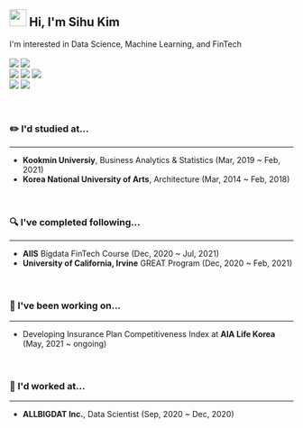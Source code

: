 ## <img src="https://raw.githubusercontent.com/MartinHeinz/MartinHeinz/master/wave.gif" width="30px"> Hi, I'm Sihu Kim
I'm interested in Data Science, Machine Learning, and FinTech<br><br>
![](https://img.shields.io/badge/Python-white?style=flat&logo=Python&logoColor=white&color=3776AB)
![](https://img.shields.io/badge/Solidity-white?style=flat&logo=Solidity&logoColor=white&color=363636)<br>
![](https://img.shields.io/badge/Tensorflow-white?style=flat&logo=Tensorflow&logoColor=white&color=FF6F00)
![](https://img.shields.io/badge/PyTorch-white?style=flat&logo=PyTorch&logoColor=white&color=EE4C2C)
![](https://img.shields.io/badge/Keras-white?style=flat&logo=Keras&logoColor=white&color=D00000)<br>
![](https://img.shields.io/badge/MySQL-white?style=flat&logo=MySQL&logoColor=white&color=4479A1)
![](https://img.shields.io/badge/MariaDB-white?style=flat&logo=MariaDB&logoColor=white&color=003545)
<br><br><br>
### ✏️ I'd studied at...
***
* <b>Kookmin Universiy</b>, Business Analytics & Statistics (Mar, 2019 ~ Feb, 2021)
* <b>Korea National University of Arts</b>, Architecture (Mar, 2014 ~ Feb, 2018)
<br><br><br>
### 🔍 I've completed following...
***
* <b>AIIS</b> Bigdata FinTech Course (Dec, 2020 ~ Jul, 2021)
* <b>University of California, Irvine</b> GREAT Program (Dec, 2020 ~ Feb, 2021)
<br><br><br>
### 👀 I've been working on...
***
* Developing Insurance Plan Competitiveness Index at <b>AIA Life Korea</b> (May, 2021 ~ ongoing)
<br><br><br>
### 💼 I'd worked at...
***
* <b>ALLBIGDAT Inc.</b>, Data Scientist (Sep, 2020 ~ Dec, 2020)

